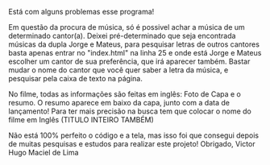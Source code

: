 Está com alguns problemas esse programa!

Em questão da procura de música, só é possivel achar a música de um determinado cantor(a).
Deixei pré-determinado que seja encontrada músicas da dupla Jorge e Mateus,
para pesquisar letras de outros cantores basta apenas entrar no "index.html" na linha 25 e onde está Jorge e Mateus
escolher um cantor de sua preferência, que irá aparecer também. Bastar mudar o nome do cantor que você quer saber a letra da música,
e pesquisar pela caixa de texto na página.

No filme, todas as informações são feitas em inglês: Foto de Capa e o resumo.
O resumo aparece em baixo da capa, junto com a data de lançamento!
Para ter mais precisão na busca tem que colocar o nome do filme em Inglês (TITULO INTEIRO TAMBÉM)

Não está 100% perfeito o código e a tela, mas isso foi que consegui depois de muitas pesquisas e estudos para realizar este projeto!
Obrigado, Victor Hugo Maciel de Lima